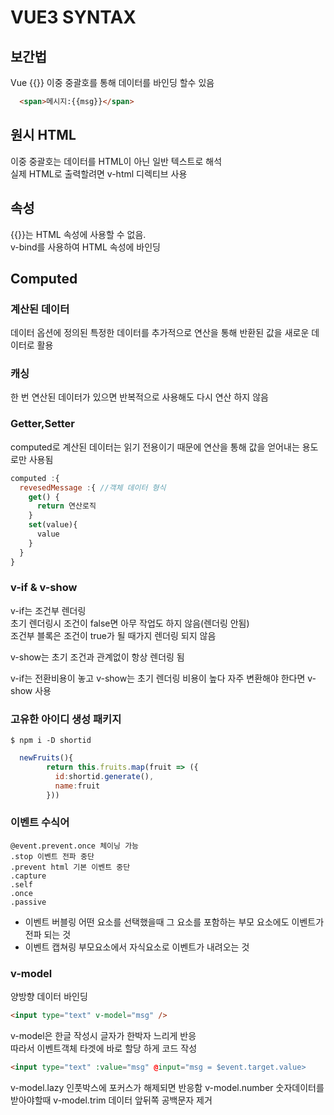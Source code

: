 # VUE3 SYNTAX

## 보간법
Vue {{}} 이중 중괄호를 통해 데이터를 바인딩 할수 있음
```html
  <span>메시지:{{msg}}</span>
```
## 원시 HTML
이중 중괄호는 데이터를 HTML이 아닌 일반 텍스트로 해석  
실제 HTML로 출력할려면 v-html 디렉티브 사용

## 속성
{{}}는 HTML 속성에 사용할 수 없음.  
v-bind를 사용하여 HTML 속성에 바인딩

## Computed
### 계산된 데이터 
데이터 옵션에 정의된 특정한 데이터를 추가적으로 연산을 통해 반환된 값을 새로운 데이터로 활용
### 캐싱
한 번 연산된 데이터가 있으면 반복적으로 사용해도 다시 연산 하지 않음
### Getter,Setter
computed로 계산된 데이터는 읽기 전용이기 때문에 연산을 통해
값을 얻어내는 용도로만 사용됨
```js
computed :{
  revesedMessage :{ //객체 데이터 형식
    get() {
      return 연산로직
    }
    set(value){
      value
    }
  }
}
```

### v-if & v-show

v-if는 조건부 렌더링  
초기 렌더링시 조건이 false면 아무 작업도 하지 않음(렌더링 안됨)  
조건부 블록은 조건이 true가 될 때가지 렌더링 되지 않음

v-show는 초기 조건과 관계없이 항상 렌더링 됨

v-if는 전환비용이 놓고 v-show는 초기 렌더링 비용이 높다
자주 변환해야 한다면 v-show 사용

### 고유한 아이디 생성 패키지

```
$ npm i -D shortid
```
```js
  newFruits(){
        return this.fruits.map(fruit => ({
          id:shortid.generate(),
          name:fruit
        }))
```

### 이벤트 수식어
```
@event.prevent.once 체이닝 가능
.stop 이벤트 전파 중단
.prevent html 기본 이벤트 중단
.capture
.self
.once
.passive 
```
- 이벤트 버블링
어떤 요소를 선택했을때 그 요소를 포함하는 부모 요소에도
이벤트가 전파 되는 것
- 이벤트 캡쳐링
부모요소에서 자식요소로 이벤트가 내려오는 것

### v-model 
양방향 데이터 바인딩
```html
<input type="text" v-model="msg" />
```
v-model은 한글 작성시 글자가 한박자 느리게 반응  
따라서 이벤트객체 타겟에 바로 할당 하게 코드 작성

```html
<input type="text" :value="msg" @input="msg = $event.target.value>
```
v-model.lazy 인풋박스에 포커스가 해제되면 반응함
v-model.number 숫자데이터를 받아야할때
v-model.trim 데이터 앞뒤쪽 공백문자 제거
